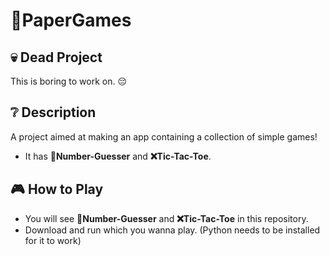 # 📝PaperGames
## 💀 Dead Project
This is boring to work on. 😔
## ❔ Description
A project aimed at making an app containing a collection of simple games!
- It has **🔢Number-Guesser** and **❌Tic-Tac-Toe**.
## 🎮 How to Play
- You will see **🔢Number-Guesser** and **❌Tic-Tac-Toe** in this repository.
- Download and run which you wanna play. (Python needs to be installed for it to work)

